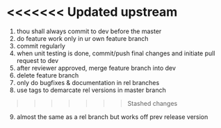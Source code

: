 <<<<<<< Updated upstream
=======
1. thou shall always commit to dev before the master
2. do feature work only in ur own feature branch
3. commit regularly
4. when unit testing is done, commit/push final changes and initiate pull request to dev
5. after reviewer approved, merge feature branch into dev 
6. delete feature branch 
7. only do bugfixes & documentation in rel branches
8. use tags to demarcate rel versions in master branch
>>>>>>> Stashed changes
9. almost the same as a rel branch but works off prev release version 
